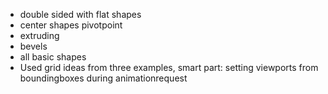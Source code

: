 - double sided with flat shapes
- center shapes pivotpoint
- extruding
- bevels
- all basic shapes
- Used grid ideas from three examples, smart part: setting viewports from boundingboxes during animationrequest